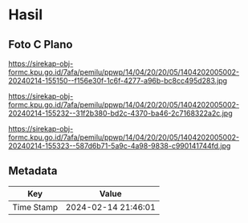 # Hasil

## Foto C Plano

https://sirekap-obj-formc.kpu.go.id/7afa/pemilu/ppwp/14/04/20/20/05/1404202005002-20240214-155150--f156e30f-1c6f-4277-a96b-bc8cc495d283.jpg

https://sirekap-obj-formc.kpu.go.id/7afa/pemilu/ppwp/14/04/20/20/05/1404202005002-20240214-155232--31f2b380-bd2c-4370-ba46-2c7168322a2c.jpg

https://sirekap-obj-formc.kpu.go.id/7afa/pemilu/ppwp/14/04/20/20/05/1404202005002-20240214-155323--587d6b71-5a9c-4a98-9838-c990141744fd.jpg


## Metadata

| Key        | Value               |
| ---------- | ------------------- |
| Time Stamp | 2024-02-14 21:46:01 |



